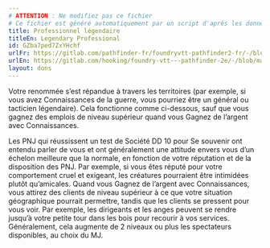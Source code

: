 ```yaml
---
# ATTENTION : Ne modifiez pas ce fichier
# Ce fichier est généré automatiquement par un script d'après les données du module Foundry VTT officiel et de sa traduction
title: Professionnel légendaire
titleEn: Legendary Professional
id: GZba7ped7ZxYHchf
urlFr: https://gitlab.com/pathfinder-fr/foundryvtt-pathfinder2-fr/-/blob/master/data/feats/GZba7ped7ZxYHchf.htm
urlEn: https://gitlab.com/hooking/foundry-vtt---pathfinder-2e/-/blob/master/packs/data/feats.db/legendary-professional.json
layout: dons
---
```

Votre renommée s’est répandue à travers les territoires (par exemple, si vous avez Connaissances de la guerre, vous pourriez être un général ou tacticien légendaire). Cela fonctionne comme ci-dessous, sauf que vous gagnez des emplois de niveau supérieur quand vous Gagnez de l’argent avec Connaissances.

Les PNJ qui réussissent un test de Société DD 10 pour Se souvenir ont entendu parler de vous et ont généralement une attitude envers vous d’un échelon meilleure que la normale, en fonction de votre réputation et de la disposition des PNJ. Par exemple, si vous êtes réputé pour votre comportement cruel et exigeant, les créatures pourraient être intimidées plutôt qu’amicales. Quand vous Gagnez de l’argent avec Connaissances, vous attirez des clients de niveau supérieur à ce que votre situation géographique pourrait permettre, tandis que les clients se pressent pour vous voir. Par exemple, les dirigeants et les anges peuvent se rendre jusqu’à votre petite tour dans les bois pour recourir à vos services. Généralement, cela augmente de 2 niveaux ou plus les spectateurs disponibles, au choix du MJ.
